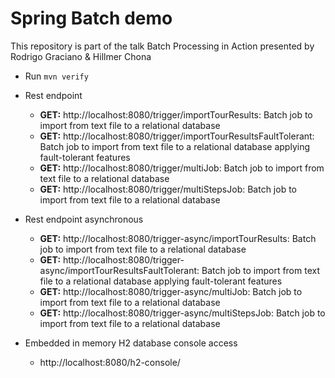 # Spring Batch demo

This repository is part of the talk Batch Processing in Action presented by Rodrigo Graciano & Hillmer Chona

* Run `mvn verify`

* Rest endpoint

  * **GET:** http://localhost:8080/trigger/importTourResults: Batch job to import from text file to a relational database
  * **GET:** http://localhost:8080/trigger/importTourResultsFaultTolerant: Batch job to import from text file to a relational database applying fault-tolerant features
  * **GET:** http://localhost:8080/trigger/multiJob: Batch job to import from text file to a relational database
  * **GET:** http://localhost:8080/trigger/multiStepsJob: Batch job to import from text file to a relational database


* Rest endpoint asynchronous

  * **GET:** http://localhost:8080/trigger-async/importTourResults: Batch job to import from text file to a relational database
  * **GET:** http://localhost:8080/trigger-async/importTourResultsFaultTolerant: Batch job to import from text file to a relational database applying fault-tolerant features
  * **GET:** http://localhost:8080/trigger-async/multiJob: Batch job to import from text file to a relational database
  * **GET:** http://localhost:8080/trigger-async/multiStepsJob: Batch job to import from text file to a relational database



* Embedded in memory H2 database console access
  
  * http://localhost:8080/h2-console/
